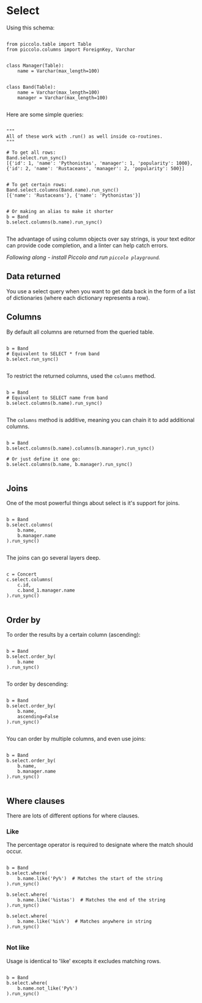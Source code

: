# Select

Using this schema:

<pre><code class="language-python">
from piccolo.table import Table
from piccolo.columns import ForeignKey, Varchar


class Manager(Table):
    name = Varchar(max_length=100)


class Band(Table):
    name = Varchar(max_length=100)
    manager = Varchar(max_length=100)

</code></pre>

Here are some simple queries:

<pre><code class="language-python">
"""
All of these work with .run() as well inside co-routines.
"""

# To get all rows:
Band.select.run_sync()
[{'id': 1, 'name': 'Pythonistas', 'manager': 1, 'popularity': 1000},
{'id': 2, 'name': 'Rustaceans', 'manager': 2, 'popularity': 500}]


# To get certain rows:
Band.select.columns(Band.name).run_sync()
[{'name': 'Rustaceans'}, {'name': 'Pythonistas'}]


# Or making an alias to make it shorter
b = Band
b.select.columns(b.name).run_sync()

</code></pre>

The advantage of using column objects over say strings, is your text editor can provide code completion, and a linter can help catch errors.

<em>Following along - install Piccolo and run `piccolo playground`.</em>

## Data returned

You use a select query when you want to get data back in the form of a list of dictionaries (where each dictionary represents a row).

## Columns

By default all columns are returned from the queried table.

<pre><code class="language-python">
b = Band
# Equivalent to SELECT * from band
b.select.run_sync()

</code></pre>

To restrict the returned columns, used the `columns` method.

<pre><code class="language-python">
b = Band
# Equivalent to SELECT name from band
b.select.columns(b.name).run_sync()

</code></pre>

The `columns` method is additive, meaning you can chain it to add additional columns.

<pre><code class="language-python">
b = Band
b.select.columns(b.name).columns(b.manager).run_sync()

# Or just define it one go:
b.select.columns(b.name, b.manager).run_sync()

</code></pre>

## Joins

One of the most powerful things about select is it's support for joins.

<pre><code class="language-python">
b = Band
b.select.columns(
    b.name,
    b.manager.name
).run_sync()

</code></pre>

The joins can go several layers deep.

<pre><code class="language-python">
c = Concert
c.select.columns(
    c.id,
    c.band_1.manager.name
).run_sync()

</code></pre>

## Order by

To order the results by a certain column (ascending):

<pre><code class="language-python">
b = Band
b.select.order_by(
    b.name
).run_sync()

</code></pre>

To order by descending:

<pre><code class="language-python">
b = Band
b.select.order_by(
    b.name,
    ascending=False
).run_sync()

</code></pre>

You can order by multiple columns, and even use joins:

<pre><code class="language-python">
b = Band
b.select.order_by(
    b.name,
    b.manager.name
).run_sync()

</code></pre>

## Where clauses

There are lots of different options for where clauses.

### Like

The percentage operator is required to designate where the match should occur.

<pre><code class="language-python">
b = Band
b.select.where(
    b.name.like('Py%')  # Matches the start of the string
).run_sync()

b.select.where(
    b.name.like('%istas')  # Matches the end of the string
).run_sync()

b.select.where(
    b.name.like('%is%')  # Matches anywhere in string
).run_sync()

</code></pre>

### Not like

Usage is identical to 'like' excepts it excludes matching rows.

<pre><code class="language-python">
b = Band
b.select.where(
    b.name.not_like('Py%')
).run_sync()

</code></pre>
